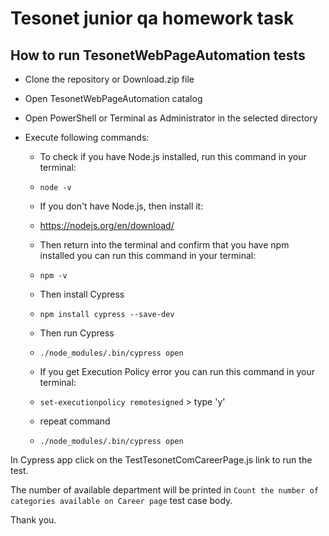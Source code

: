 # Tesonet junior qa homework task

## How to run TesonetWebPageAutomation tests

- Clone the repository or Download.zip file
- Open TesonetWebPageAutomation catalog
- Open PowerShell or Terminal as Administrator in the selected directory

- Execute following commands:

  - To check if you have Node.js installed, run this command in your terminal: 
  - `node -v`

  - If you don't have Node.js, then install it:
  - https://nodejs.org/en/download/

  - Then return into the terminal and confirm that you have npm installed you can run this command in your terminal:
  - `npm -v`

  - Then install Cypress
  - `npm install cypress --save-dev`

  - Then run Cypress
  - `./node_modules/.bin/cypress open`

  - If you get Execution Policy error you can run this command in your terminal:
  - `set-executionpolicy remotesigned` > type 'y'
  - repeat command
  - `./node_modules/.bin/cypress open`

In Cypress app click on the TestTesonetComCareerPage.js link to run the test.

The number of available department will be printed in `Count the number of categories available on Career page` test case body.

Thank you.
